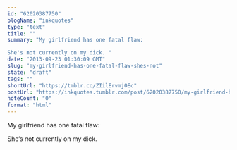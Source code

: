 ```yaml
---
id: "62020387750"
blogName: "inkquotes"
type: "text"
title: ""
summary: "My girlfriend has one fatal flaw:

She's not currently on my dick. "
date: "2013-09-23 01:30:09 GMT"
slug: "my-girlfriend-has-one-fatal-flaw-shes-not"
state: "draft"
tags: ""
shortUrl: "https://tmblr.co/ZIilErvmj0Ec"
postUrl: "https://inkquotes.tumblr.com/post/62020387750/my-girlfriend-has-one-fatal-flaw-shes-not"
noteCount: "0"
format: "html"
---
```


My girlfriend has one fatal flaw:

She’s not currently on my dick.